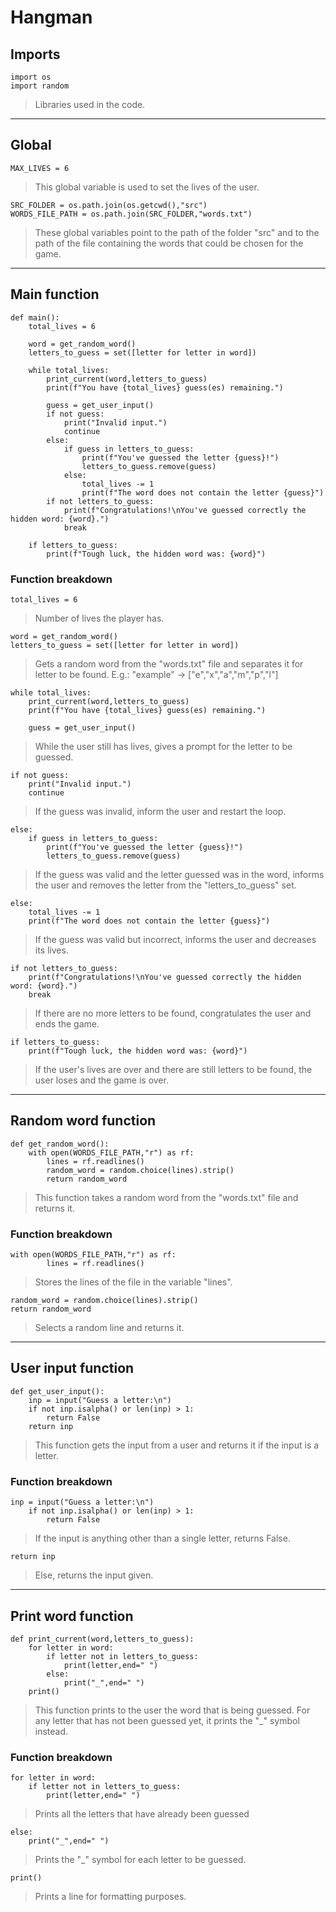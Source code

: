 # Hangman
## Imports
```
import os
import random
```
> Libraries used in the code.
***
## Global
```
MAX_LIVES = 6
```
> This global variable is used to set the lives of the user.
```
SRC_FOLDER = os.path.join(os.getcwd(),"src")
WORDS_FILE_PATH = os.path.join(SRC_FOLDER,"words.txt")
```
> These global variables point to the path of the folder "src" and to the path of the file containing the words that could be chosen for the game.
***
## Main function
```
def main():
    total_lives = 6

    word = get_random_word()
    letters_to_guess = set([letter for letter in word])

    while total_lives:
        print_current(word,letters_to_guess)
        print(f"You have {total_lives} guess(es) remaining.")

        guess = get_user_input()
        if not guess:
            print("Invalid input.")
            continue
        else:
            if guess in letters_to_guess:
                print(f"You've guessed the letter {guess}!")
                letters_to_guess.remove(guess)
            else:
                total_lives -= 1
                print(f"The word does not contain the letter {guess}")
        if not letters_to_guess:
            print(f"Congratulations!\nYou've guessed correctly the hidden word: {word}.")
            break

    if letters_to_guess:
        print(f"Tough luck, the hidden word was: {word}")
```
### Function breakdown
```
total_lives = 6
```
> Number of lives the player has.
```
word = get_random_word()
letters_to_guess = set([letter for letter in word])
```
> Gets a random word from the "words.txt" file and separates it for letter to be found. E.g.: "example" -> ["e","x","a","m","p","l"]
```
while total_lives:
    print_current(word,letters_to_guess)
    print(f"You have {total_lives} guess(es) remaining.")

    guess = get_user_input()
```
> While the user still has lives, gives a prompt for the letter to be guessed.
```
if not guess:
    print("Invalid input.")
    continue
```
> If the guess was invalid, inform the user and restart the loop.
```
else:
    if guess in letters_to_guess:
        print(f"You've guessed the letter {guess}!")
        letters_to_guess.remove(guess)
```
> If the guess was valid and the letter guessed was in the word, informs the user and removes the letter from the "letters_to_guess" set.
```
else:
    total_lives -= 1
    print(f"The word does not contain the letter {guess}")
```
> If the guess was valid but incorrect, informs the user and decreases its lives.
```
if not letters_to_guess:
    print(f"Congratulations!\nYou've guessed correctly the hidden word: {word}.")
    break
```
> If there are no more letters to be found, congratulates the user and ends the game.
```
if letters_to_guess:
    print(f"Tough luck, the hidden word was: {word}")
```
> If the user's lives are over and there are still letters to be found, the user loses and the game is over.
***
## Random word function
```
def get_random_word():
    with open(WORDS_FILE_PATH,"r") as rf:
        lines = rf.readlines()
        random_word = random.choice(lines).strip()
        return random_word
```
> This function takes a random word from the "words.txt" file and returns it.
### Function breakdown
```
with open(WORDS_FILE_PATH,"r") as rf:
        lines = rf.readlines()
```
> Stores the lines of the file in the variable "lines".
```
random_word = random.choice(lines).strip()
return random_word
```
> Selects a random line and returns it.
***
## User input function
```
def get_user_input():
    inp = input("Guess a letter:\n")
    if not inp.isalpha() or len(inp) > 1:
        return False
    return inp
```
> This function gets the input from a user and returns it if the input is a letter.
### Function breakdown
```
inp = input("Guess a letter:\n")
    if not inp.isalpha() or len(inp) > 1:
        return False
```
> If the input is anything other than a single letter, returns False.
```
return inp
```
> Else, returns the input given.
***
## Print word function
```
def print_current(word,letters_to_guess):
    for letter in word:
        if letter not in letters_to_guess:
            print(letter,end=" ")
        else:
            print("_",end=" ")
    print()
```
> This function prints to the user the word that is being guessed. For any letter that has not been guessed yet, it prints the "_" symbol instead.
### Function breakdown
```
for letter in word:
    if letter not in letters_to_guess:
        print(letter,end=" ")
```
> Prints all the letters that have already been guessed
```
else:
    print("_",end=" ")
```
> Prints the "_" symbol for each letter to be guessed.
```
print()
```
> Prints a line for formatting purposes.